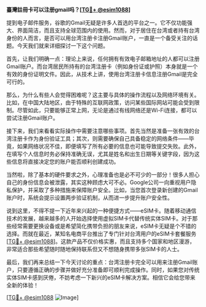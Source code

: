 **臺灣註冊卡可以注册gmail吗？[[TG💪+ @esim1088](https://t.me/s/esim1088)]**

提到电子邮件服务，谷歌的Gmail无疑是许多人首选的平台之一。它不仅功能强大、界面简洁，而且支持全球范围内的使用。然而，对于居住在台湾或者持有台湾身份的人而言，是否可以用台湾注册卡注册Gmail账户，一直是一个备受关注的话题。今天我们就来详细探讨一下这个问题。

首先，让我们明确一点：理论上来说，任何拥有有效电子邮箱地址的人都可以注册Gmail账户。而台湾居民所持有的台湾注册卡（例如身份证或护照）本身就是一个有效的身份证明文件。因此，从技术上讲，使用台湾注册卡信息注册Gmail是完全可行的。

那么，为什么有些人会觉得困难呢？这主要与具体的操作流程以及网络环境有关。比如，在中国大陆地区，由于特殊的互联网政策，访问某些国际网站可能会受到限制。尽管如此，只要能够正常上网，无论是通过有线网络还是Wi-Fi连接，都可以尝试注册Gmail账户。

接下来，我们来看看实际操作中需要注意哪些事项。首先当然是准备一张有效的台湾注册卡作为身份验证工具；其次，则需要确保自己具备稳定的网络条件——毕竟，如果网络状况不佳，即便填写了所有必要的信息也可能导致提交失败。此外，在填写个人信息时务必保持准确无误，尤其是姓名和出生日期等关键字段，因为这些信息将直接决定您的账户能否顺利创建成功。

当然啦，除了基本的硬件要求之外，心理准备也是必不可少的一部分！很多人担心自己的身份信息会被泄露，其实这种顾虑大可不必。Google公司一向重视用户隐私保护，并采取了多种措施来保障账户安全。比如，当您首次登录新创建的Gmail账户时，系统会提示设置两步验证机制，从而进一步提升账户安全性。

说到这里，不得不提一下近年来兴起的一种便捷方式——eSIM卡。随着移动通信技术的发展，越来越多的人开始选择使用虚拟SIM卡代替传统实体SIM卡。对于那些经常需要更换设备或是希望简化携带负担的朋友来说，eSIM卡无疑是个不错的选择。而就在最近，某知名电商平台推出了专门针对台湾用户的eSIM卡套餐服务[[TG💪+ @esim1088](https://t.me/s/esim1088)]。这款产品不仅价格实惠，而且支持多个国家和地区漫游，非常适合那些希望随时随地保持联系但又不想随身携带多张SIM卡的人士。

最后，我们再来总结一下今天讨论的重点：台湾注册卡完全可以用来注册Gmail账户，只要遵循正确的步骤并做好充分准备即可顺利完成操作。同时，如果您对传统实体SIM卡感到厌倦，不妨考虑一下新兴的eSIM卡解决方案。相信它会给您带来全新的体验！

[[TG💪+ @esim1088](https://t.me/s/esim1088) ![Image](https://i.postimg.cc/4NQfJmqS/Snipaste-2025-05-13-00-14-12.png)]